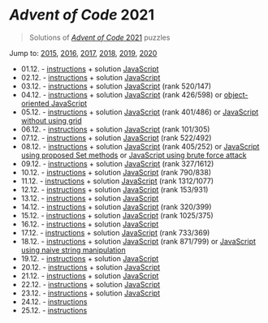 # *Advent of Code* 2021
> Solutions of [*Advent of Code* 2021](http://adventofcode.com/2021/) puzzles

Jump to: [2015](../2015), [2016](../2016), [2017](../2017), [2018](../2018), [2019](../2019), [2020](../2020)

* 01.12. - [instructions](http://adventofcode.com/2021/day/1) + solution [JavaScript](./01.js)
* 02.12. - [instructions](http://adventofcode.com/2021/day/2) + solution [JavaScript](./02.js)
* 03.12. - [instructions](http://adventofcode.com/2021/day/3) + solution [JavaScript](./03.js) (rank 520/147)
* 04.12. - [instructions](http://adventofcode.com/2021/day/4) + solution [JavaScript](./04.js) (rank 426/598) or [object-oriented JavaScript](./04o.js)
* 05.12. - [instructions](http://adventofcode.com/2021/day/5) + solution [JavaScript](./05.js) (rank 401/486) or [JavaScript without using grid](./05-no-grid.js)
* 06.12. - [instructions](http://adventofcode.com/2021/day/6) + solution [JavaScript](./06.js) (rank 101/305)
* 07.12. - [instructions](http://adventofcode.com/2021/day/7) + solution [JavaScript](./07.js) (rank 522/492)
* 08.12. - [instructions](http://adventofcode.com/2021/day/8) + solution [JavaScript](./08.js) (rank 405/252) or [JavaScript using proposed Set methods](./08-set.js) or [JavaScript using brute force attack](./08-bruteforce.js)
* 09.12. - [instructions](http://adventofcode.com/2021/day/9) + solution [JavaScript](./09.js) (rank 327/1612)
* 10.12. - [instructions](http://adventofcode.com/2021/day/10) + solution [JavaScript](./10.js) (rank 790/838)
* 11.12. - [instructions](http://adventofcode.com/2021/day/11) + solution [JavaScript](./11.js) (rank 1312/1077)
* 12.12. - [instructions](http://adventofcode.com/2021/day/12) + solution [JavaScript](./12.js) (rank 153/931)
* 13.12. - [instructions](http://adventofcode.com/2021/day/13) + solution [JavaScript](./13.js)
* 14.12. - [instructions](http://adventofcode.com/2021/day/14) + solution [JavaScript](./14.js) (rank 320/399)
* 15.12. - [instructions](http://adventofcode.com/2021/day/15) + solution [JavaScript](./15.js) (rank 1025/375)
* 16.12. - [instructions](http://adventofcode.com/2021/day/16) + solution [JavaScript](./16.js)
* 17.12. - [instructions](http://adventofcode.com/2021/day/17) + solution [JavaScript](./17.js) (rank 733/369)
* 18.12. - [instructions](http://adventofcode.com/2021/day/18) + solution [JavaScript](./18.js) (rank 871/799) or [JavaScript using naive string manipulation](./18s.js)
* 19.12. - [instructions](http://adventofcode.com/2021/day/19) + solution [JavaScript](./19.js)
* 20.12. - [instructions](http://adventofcode.com/2021/day/20) + solution [JavaScript](./20.js)
* 21.12. - [instructions](http://adventofcode.com/2021/day/21) + solution [JavaScript](./21.js)
* 22.12. - [instructions](http://adventofcode.com/2021/day/22) + solution [JavaScript](./22.js)
* 23.12. - [instructions](http://adventofcode.com/2021/day/23) + solution [JavaScript](./23.js)
* 24.12. - [instructions](http://adventofcode.com/2021/day/24)
* 25.12. - [instructions](http://adventofcode.com/2021/day/25)
